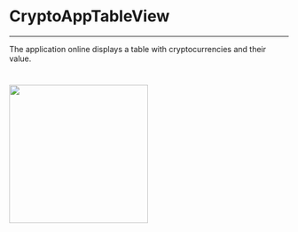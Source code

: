 # CryptoAppTableView
---
The application online displays a table with cryptocurrencies and their value.
#
<img src="https://github.com/favicon.ico](https://sun9-6.userapi.com/impg/-5cFxi7oBUxF3G-o5mOfGFQtKAGLJmpScT_FwQ/zxcv3JR3qmI.jpg?size=828x1792&quality=95&sign=e814b36b79c3f9ff900ae5cf60370a04&type=album)" width="250">
